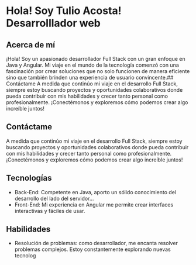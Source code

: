 # Hola! Soy Tulio Acosta! Desarrolllador web

## Acerca de mí
¡Hola! Soy un apasionado desarrollador Full Stack con un gran enfoque en Java y Angular. Mi viaje en el mundo de la tecnología comenzó con una fascinación por crear soluciones que no solo funcionen de manera eficiente sino que también brinden una experiencia de usuario convincente.## Contáctame
A medida que continúo mi viaje en el desarrollo Full Stack, siempre estoy buscando proyectos y oportunidades colaborativos donde pueda contribuir con mis habilidades y crecer tanto personal como profesionalmente. ¡Conectémonos y exploremos cómo podemos crear algo increíble juntos! 
## Contáctame
A medida que continúo mi viaje en el desarrollo Full Stack, siempre estoy buscando proyectos y oportunidades colaborativos donde pueda contribuir con mis habilidades y crecer tanto personal como profesionalmente. ¡Conectémonos y exploremos cómo podemos crear algo increíble juntos! 

## Tecnologías

- Back-End: Competente en Java, aporto un sólido conocimiento del desarrollo del lado del servidor...
- Front-End: Mi experiencia en Angular me permite crear interfaces interactivas y fáciles de usar.

## Habilidades

- Resolución de problemas: como desarrollador, me encanta resolver problemas complejos. Estoy constantemente explorando nuevas tecnolog

